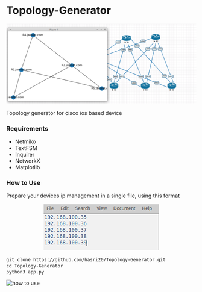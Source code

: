 # Topology-Generator
<p align="center">
    <img src="https://raw.githubusercontent.com/hasri20/Topology-Generator/master/img/screenshot.png">
</p>
Topology generator for cisco ios based device

### Requirements

- Netmiko
- TextFSM
- Inquirer 
- NetworkX
- Matplotlib

### How to Use


Prepare your devices ip management in a single file, using this format 
<p align="center">
    <img src="https://raw.githubusercontent.com/hasri20/Topology-Generator/master/img/ip.png">
</p>

```
git clone https://github.com/hasri20/Topology-Generator.git
cd Topology-Generator
python3 app.py
```

![how to use](https://asciinema.org/a/z1CkueACvqDLRtSGpJZiFdiKz)